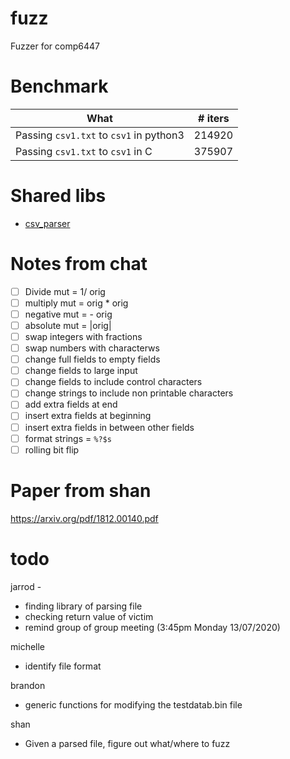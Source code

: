 # fuzz
Fuzzer for comp6447

# Benchmark

| What                                                 | # iters |
|------------------------------------------------------|---------|
| Passing `csv1.txt` to `csv1` in python3              | 214920  |
| Passing `csv1.txt` to `csv1` in C                    | 375907  |

# Shared libs

- [csv\_parser](https://github.com/semitrivial/csv_parser)

# Notes from chat

- [ ] Divide mut = 1/ orig
- [ ] multiply mut = orig * orig
- [ ] negative mut = - orig
- [ ] absolute mut = |orig|
- [ ] swap integers with fractions
- [ ] swap numbers with characterws
- [ ] change full fields to empty fields
- [ ] change fields to large input
- [ ] change fields to include control characters
- [ ] change strings to include non printable characters
- [ ] add extra fields at end
- [ ] insert extra fields at beginning
- [ ] insert extra fields in between other fields
- [ ] format strings = `%?$s`
- [ ] rolling bit flip

# Paper from shan

https://arxiv.org/pdf/1812.00140.pdf

# todo

jarrod -
- finding library of parsing file
- checking return value of victim
- remind group of group meeting (3:45pm Monday 13/07/2020)

michelle
- identify file format

brandon
- generic functions for modifying the testdatab.bin file

shan
- Given a parsed file, figure out what/where to fuzz


